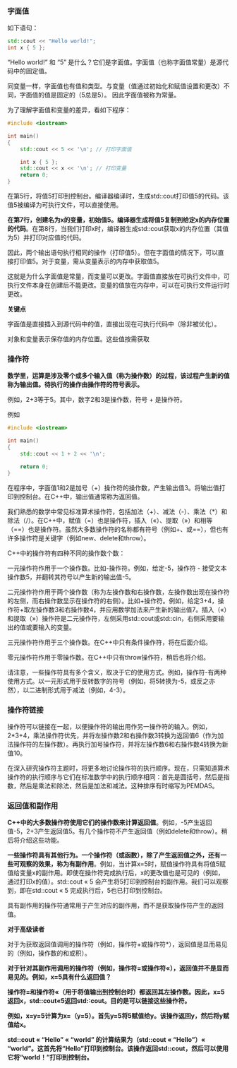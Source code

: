 ### 字面值
如下语句：
```C++
std::cout << "Hello world!";
int x { 5 };
```
“Hello world!” 和 “5” 是什么？它们是字面值。字面值（也称字面值常量）是源代码中的固定值。

同变量一样，字面值也有值和类型。与变量（值通过初始化和赋值设置和更改）不同，字面值的值是固定的（5总是5）。 因此字面值被称为常量。

为了理解字面值和变量的差异，看如下程序：
```C++
#include <iostream>

int main()
{
    std::cout << 5 << '\n'; // 打印字面值

    int x { 5 };
    std::cout << x << '\n'; // 打印变量
    return 0;
}
```

在第5行，将值5打印到控制台。编译器编译时，生成std::cout打印值5的代码。该值5被编译为可执行文件，可以直接使用。

**在第7行，创建名为x的变量，初始值5。编译器生成将值5复制到给定x的内存位置的代码**。在第8行，当我们打印x时，编译器生成std::cout获取x的内存位置（其值为5）并打印对应值的代码。

因此，两个输出语句执行相同的操作（打印值5）。但在字面值的情况下，可以直接打印值5。对于变量，需从变量表示的内存中获取值5。

这就是为什么字面值是常量，而变量可以更改。字面值直接放在可执行文件中，可执行文件本身在创建后不能更改。变量的值放在内存中，可以在可执行文件运行时更改。

**关键点**

字面值是直接插入到源代码中的值，直接出现在可执行代码中（除非被优化）。

对象和变量表示保存值的内存位置。这些值按需获取
### 操作符

**数学里，运算是涉及零个或多个输入值（称为操作数）的过程，该过程产生新的值称为输出值。待执行的操作由操作符的符号表示。**

例如，2+3等于5。其中，数字2和3是操作数，符号 + 是操作符。

例如
```C++
#include <iostream>

int main()
{
    std::cout << 1 + 2 << '\n';

    return 0;
}
```

在程序中，字面值1和2是加号（+）操作符的操作数，产生输出值3。将输出值打印到控制台。在C++中，输出值通常称为返回值。

我们熟悉的数学中常见标准算术操作符，包括加法（+）、减法（-）、乘法（*）和除法（/）。在C++中，赋值（=）也是操作符，插入（«）、提取（»）和相等（==）也是操作符。虽然大多数操作符的名称都有符号（例如+、或==），但也有许多操作符是关键字（例如new、delete和throw）。

C++中的操作符有四种不同的操作数个数：

一元操作符作用于一个操作数。比如-操作符。例如，给定-5，操作符 - 接受文本操作数5，并翻转其符号以产生新的输出值-5。

二元操作符作用于两个操作数（称为左操作数和右操作数，左操作数出现在操作符的左侧，而右操作数显示在操作符的右侧）。比如+操作符。例如，给定3+4，操作符+取左操作数3和右操作数4，并应用数学加法来产生新的输出值7。插入（«）和提取（»）操作符是二元操作符，左侧采用std::cout或std::cin，右侧采用要输出的值或要输入的变量。

三元操作符作用于三个操作数。在C++中只有条件操作符，将在后面介绍。

零元操作符作用于零操作数。在C++中只有throw操作符，稍后也将介绍。

请注意，一些操作符具有多个含义，取决于它的使用方式。例如，操作符-有两种使用方式。以一元形式用于反转数字的符号（例如，将5转换为-5，或反之亦然），以二进制形式用于减法（例如，4-3）。

### 操作符链接
操作符可以链接在一起，以便操作符的输出用作另一操作符的输入。例如，2*3+4，乘法操作符优先，并将左操作数2和右操作数3转换为返回值6（作为加法操作符的左操作数）。再执行加号操作符，并将左操作数6和右操作数4转换为新值10。

在深入研究操作符主题时，将更多地讨论操作符的执行顺序。现在，只需知道算术操作符的执行顺序与它们在标准数学中的执行顺序相同：首先是圆括号，然后是指数，然后是乘法和除法，然后是加法和减法。这种排序有时缩写为PEMDAS。

### 返回值和副作用
**C++中的大多数操作符使用它们的操作数来计算返回值**。例如，-5产生返回值-5，2+3产生返回值5。有几个操作符不产生返回值（例如delete和throw）。稍后将介绍这些功能。

**一些操作符具有其他行为。一个操作符（或函数），除了产生返回值之外，还有一些可观察的效果，称为有副作用**。例如，当计算x=5时，赋值操作符具有将值5赋值给变量x的副作用。即使在操作符完成执行后，x的更改值也是可见的（例如，通过打印x的值）。std::cout « 5 会产生将5打印到控制台的副作用。我们可以观察到，即在std::cout « 5 完成执行后，5也已打印到控制台。

具有副作用的操作符通常用于产生对应的副作用，而不是获取操作符产生的返回值。

**对于高级读者**

对于为获取返回值调用的操作符（例如，操作符+或操作符*），返回值是显而易见的（例如，操作数的和或积）。

**对于针对其副作用调用的操作符（例如，操作符=或操作符«），返回值并不是显而易见的。例如，x=5具有什么返回值？**

**操作符=和操作符«（用于将值输出到控制台时）都返回其左操作数。因此，x=5返回x，std::cout«5返回std:∶cout。目的是可以链接这些操作符。**

**例如，x=y=5计算为x=（y=5）。首先y=5将5赋值给y。该操作返回y，然后将y赋值给x。**

**std::cout « “Hello” « “world” 的计算结果为（std::cout « “Hello”）« “world”。这首先将“Hello”打印到控制台。该操作返回std::cout，然后可以使用它将“world！”打印到控制台。**